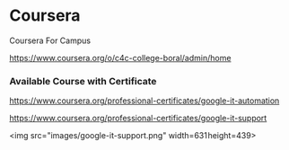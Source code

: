 # Coursera

Coursera For Campus

https://www.coursera.org/o/c4c-college-boral/admin/home

### Available Course with Certificate

https://www.coursera.org/professional-certificates/google-it-automation

https://www.coursera.org/professional-certificates/google-it-support

<img src="images/google-it-support.png" width=631 height=439></img>
